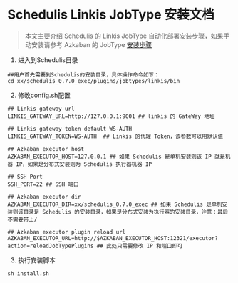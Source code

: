 # Schedulis Linkis JobType 安装文档

> 本文主要介绍 Schedulis 的 Linkis JobType 自动化部署安装步骤，如果手动安装请参考 Azkaban 的 JobType [安装步骤](https://azkaban.github.io/azkaban/docs/latest/#job-types)

1. 进入到Schedulis目录

```
##用户首先需要到Schedulis的安装目录，具体操作命令如下：
cd xx/schedulis_0.7.0_exec/plugins/jobtypes/linkis/bin
```

2. 修改config.sh配置

```
## Linkis gateway url 
LINKIS_GATEWAY_URL=http://127.0.0.1:9001 ## linkis 的 GateWay 地址

## Linkis gateway token default WS-AUTH 
LINKIS_GATEWAY_TOKEN=WS-AUTH  ## Linkis 的代理 Token，该参数可以用默认值

## Azkaban executor host 
AZKABAN_EXECUTOR_HOST=127.0.0.1 ## 如果 Schedulis 是单机安装则该 IP 就是机器 IP，如果是分布式安装则为 Schedulis 执行器机器 IP

## SSH Port 
SSH_PORT=22 ## SSH 端口

## Azkaban executor dir 
AZKABAN_EXECUTOR_DIR=xx/schedulis_0.7.0_exec ## 如果 Schedulis 是单机安装则该目录是 Schedulis 的安装目录，如果是分布式安装为执行器的安装目录，注意：最后不需要带上/

## Azkaban executor plugin reload url 
AZKABAN_EXECUTOR_URL=http://$AZKABAN_EXECUTOR_HOST:12321/executor?action=reloadJobTypePlugins ## 此处只需要修改 IP 和端口即可
```

3. 执行安装脚本

```
sh install.sh
```





